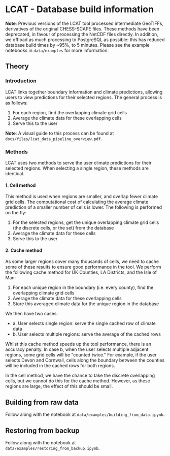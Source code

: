 # LCAT - Database build information

**Note**: Previous versions of the LCAT tool processed intermediate GeoTIFFs, derivatives of the original CHESS-SCAPE files.
These methods have been deprecated, in favour of processing the NetCDF files directly.
In addition, we offload as much processing to PostgreSQL as possible: this has reduced database build times by ~95%, to 5 minutes.
Please see the example notebooks in `data/examples` for more information.

## Theory

### Introduction

LCAT links together boundary information and climate predictions, allowing users to view predictions for their selected regions. The general process is as follows:

1. For each region, find the overlapping climate grid cells
2. Average the climate data for these overlapping cells
3. Serve this to the user

**Note**: A visual guide to this process can be found at `docs/files/lcat_data_pipeline_overview.pdf`.

### Methods

LCAT uses two methods to serve the user climate predictions for their selected regions. When selecting a single region, these methods are identical.

#### 1. Cell method

This method is used when regions are smaller, and overlap fewer climate grid cells. The computational cost of calculating the average climate prediction of a smaller number of cells is lower. The following is performed on the fly:

1. For the selected regions, get the unique overlapping climate grid cells (the discrete cells, or the set) from the database
2. Average the climate data for these cells
3. Serve this to the user

#### 2. Cache method

As some larger regions cover many thousands of cells, we need to cache some of these results to ensure good performance in the tool. We perform the following cache method for UK Counties, LA Districts, and the Isle of Man:

1. For each unique region in the boundary (i.e. every county), find the overlapping climate grid cells
2. Average the climate data for these overlapping cells
3. Store this averaged climate data for the unique region in the database

We then have two cases:

* a. User selects single region: serve the single cached row of climate data
* b. User selects multiple regions: serve the average of the cached rows

Whilst this cache method speeds up the tool performance, there is an accuracy penalty. In case b, when the user selects multiple adjacent regions, some grid cells will be "counted twice." For example, if the user selects Devon and Cornwall, cells along the boundary between the counties will be included in the cached rows for both regions.

In the cell method, we have the chance to take the discrete overlapping cells, but we cannot do this for the cache method. However, as these regions are large, the effect of this should be small.

## Building from raw data

Follow along with the notebook at `data/examples/building_from_data.ipynb`.

## Restoring from backup

Follow along with the notebook at `data/examples/restoring_from_backup.ipynb`.
